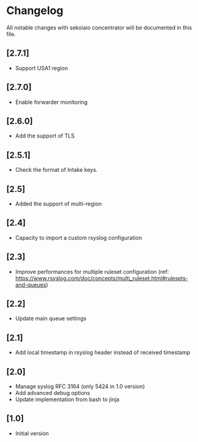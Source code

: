 # Changelog

All notable changes with sekoiaio concentrator will be documented in this file.

## [2.7.1]

- Support USA1 region

## [2.7.0]

- Enable forwarder monitoring

## [2.6.0]

- Add the support of TLS

## [2.5.1]

- Check the format of Intake keys.

## [2.5]

- Added the support of multi-region

## [2.4]

- Capacity to import a custom rsyslog configuration

## [2.3]

- Improve performances for multiple ruleset configuration (ref: https://www.rsyslog.com/doc/concepts/multi_ruleset.html#rulesets-and-queues)

## [2.2]

- Update main queue settings

## [2.1]

- Add local timestamp in rsyslog header instead of received timestamp 

## [2.0]

- Manage syslog RFC 3164 (only 5424 in 1.0 version)
- Add advanced debug options
- Update implementation from bash to jinja

## [1.0] 

- Initial version